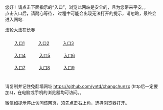 您好！请点击下面指示的“入口”，浏览此网站是安全的，且为您带来平安。。 <br/>
点击入口后，请耐心等待， 过程中可能会出现无法打开的提示，请忽略，最终会进入网站. </br>

法轮大法在长春<br/>
<div style="padding:10px"><a style="margin:20px" target="_blank" href="https://d19v1wyk5qbfkn.cloudfront.net/2Qpsp?sdaaiqoq" id="ccLink1" rel="nofollow">入口1</a> <a target="_blank" style="margin:20px" href="https://dr80frfh8zqy4.cloudfront.net/2Qpsp?qlicacx" id="ccLink2" rel="nofollow">入口2</a> <a style="margin:20px" target="_blank" href="https://d1ecjzru3o1n7r.cloudfront.net/2Qpsp?mkdmjk" id="ccLink3" rel="nofollow">入口3</a></div>

<div style="padding:10px" ><a style="margin:20px" target="_blank" href="https://d19v1wyk5qbfkn.cloudfront.net/2Qpsp?sdaaiqoq" id="ccLink4" rel="nofollow">入口4</a> <a style="margin:20px" href="https://dr80frfh8zqy4.cloudfront.net/2Qpsp?qlicacx" target="_blank" id="ccLink5" rel="nofollow">入口5</a> <a style="margin:20px" href="https://d1ecjzru3o1n7r.cloudfront.net/2Qpsp?mkdmjk" target="_blank" id="ccLink6" rel="nofollow">入口6</a></div>

<div style="padding:10px"><a style="margin:20px" target="_blank" href="https://d19v1wyk5qbfkn.cloudfront.net/2Qpsp?sdaaiqoq" id="ccLink7" rel="nofollow">入口7</a> <a style="margin:20px" href="https://dr80frfh8zqy4.cloudfront.net/2Qpsp?qlicacx" target="_blank" id="ccLink8" rel="nofollow">入口8</a> <a style="margin:20px" target="_blank" href="https://d1ecjzru3o1n7r.cloudfront.net/2Qpsp?mkdmjk" id="ccLink9" rel="nofollow">入口9</a></div>

<br/>



请复制并记住免翻墙网址 https://github.com/yntd/changchunzx (http后一定要加s)，在电脑或手机的浏览器均可访问。。<br/>

微信如提示停止访问该网页，须先点击右上角，选择浏览器打开。
